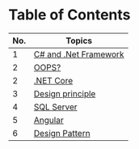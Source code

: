 <!-- #  

<div>
    <br>
    <h1 align="center" style="font-size: 40px"><strong>Full stack developer - Interview Questions & Answers </strong></h1> <br>
</div> -->

# Table of Contents

| No. | Topics |
| --- | --------- |
|1  | [C# and .Net Framework](./CsharpOops.md)  |
|2  | [OOPS?](./Oops) |
|2  | [.NET Core](./DotnetCore.md) |
|3  | [Design principle](./DesginPrinciple.md) |
|4  | [SQL Server](./SQLServer.md) |
|5  | [Angular](./Angular.md) |
|6  | [Design Pattern](./DesignPattern.md) |
